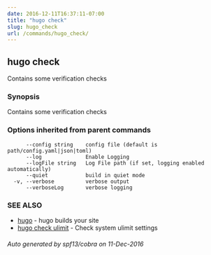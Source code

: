 ```yaml
---
date: 2016-12-11T16:37:11-07:00
title: "hugo check"
slug: hugo_check
url: /commands/hugo_check/
---
```

## hugo check

Contains some verification checks

### Synopsis


Contains some verification checks

### Options inherited from parent commands

```
      --config string    config file (default is path/config.yaml|json|toml)
      --log              Enable Logging
      --logFile string   Log File path (if set, logging enabled automatically)
      --quiet            build in quiet mode
  -v, --verbose          verbose output
      --verboseLog       verbose logging
```

### SEE ALSO
* [hugo](/commands/hugo/)	 - hugo builds your site
* [hugo check ulimit](/commands/hugo_check_ulimit/)	 - Check system ulimit settings

###### Auto generated by spf13/cobra on 11-Dec-2016
